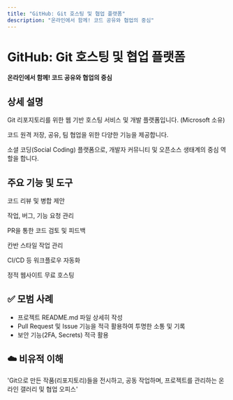 ```yaml
---
title: "GitHub: Git 호스팅 및 협업 플랫폼"
description: "온라인에서 함께! 코드 공유와 협업의 중심"
---
```


# GitHub: Git 호스팅 및 협업 플랫폼

**온라인에서 함께! 코드 공유와 협업의 중심**

## 상세 설명

Git 리포지토리를 위한 웹 기반 호스팅 서비스 및 개발 플랫폼입니다. (Microsoft 소유)

코드 원격 저장, 공유, 팀 협업을 위한 다양한 기능을 제공합니다.

소셜 코딩(Social Coding) 플랫폼으로, 개발자 커뮤니티 및 오픈소스 생태계의 중심 역할을 합니다.

## 주요 기능 및 도구

코드 리뷰 및 병합 제안

작업, 버그, 기능 요청 관리

PR을 통한 코드 검토 및 피드백

칸반 스타일 작업 관리

CI/CD 등 워크플로우 자동화

정적 웹사이트 무료 호스팅

## ✅ 모범 사례

- 프로젝트 README.md 파일 상세히 작성
- Pull Request 및 Issue 기능을 적극 활용하여 투명한 소통 및 기록
- 보안 기능(2FA, Secrets) 적극 활용

## ☁️ 비유적 이해

'Git으로 만든 작품(리포지토리)들을 전시하고, 공동 작업하며, 프로젝트를 관리하는 온라인 갤러리 및 협업 오피스'
